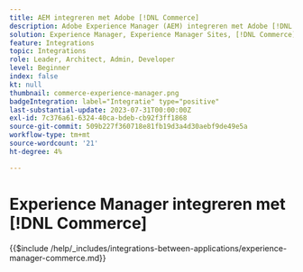 ```yaml
---
title: AEM integreren met Adobe [!DNL Commerce]
description: Adobe Experience Manager (AEM) integreren met Adobe [!DNL Commerce] om aantrekkelijke boodschappenervaringen op te bouwen.
solution: Experience Manager, Experience Manager Sites, [!DNL Commerce]
feature: Integrations
topic: Integrations
role: Leader, Architect, Admin, Developer
level: Beginner
index: false
kt: null
thumbnail: commerce-experience-manager.png
badgeIntegration: label="Integratie" type="positive"
last-substantial-update: 2023-07-31T00:00:00Z
exl-id: 7c376a61-6324-40ca-bdeb-cb92f3ff1868
source-git-commit: 509b227f360718e81fb19d3a4d30aebf9de49e5a
workflow-type: tm+mt
source-wordcount: '21'
ht-degree: 4%

---
```


# Experience Manager integreren met [!DNL Commerce]

{{$include /help/_includes/integrations-between-applications/experience-manager-commerce.md}}
